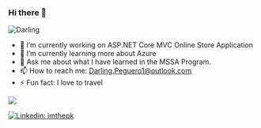### Hi there  👋
<p align="left"> <img src="https://komarev.com/ghpvc/?username=darlingpeguero&label=Views&color=blue&style=plastic" alt="Darling" /> </p>

-   🔭  I’m currently working on  ASP.NET Core MVC Online Store Application
-   🌱  I’m currently learning more about Azure
-   💬  Ask me about what I have learned in the MSSA Program. 
-   📫  How to reach me:  Darling.Peguero1@outlook.com
-   ⚡  Fun fact: I love to travel

  <img align="center" src="https://github-readme-stats.vercel.app/api/top-langs/?username=darlingpeguero&theme=light&hide_langs_below=1" />
</a>




[![Linkedin: imthepk](https://img.shields.io/badge/-imthepk-blue?style=flat-square&logo=Linkedin&logoColor=white&link=https://www.linkedin.com/in/darling-peguero/)](https://www.linkedin.com/in/darling-peguero/)
